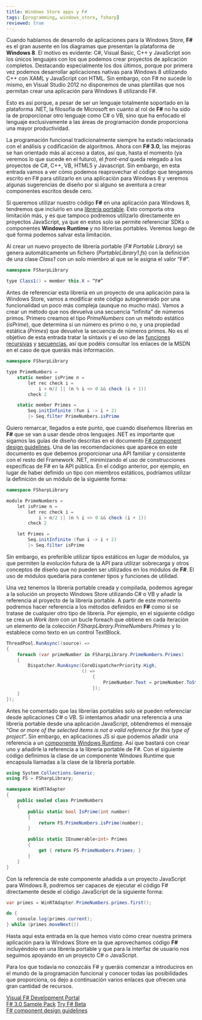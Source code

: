 ```yaml
---
title: Windows Store apps y F#
tags: [programming, windows_store, fsharp]
reviewed: true
---
```

Cuando hablamos de desarrollo de aplicaciones para la Windows Store, **F#** es el gran ausente en los diagramas que presentan la plataforma de **Windows 8**. El motivo es evidente: C#, Visual Basic, C++ y JavaScript son los únicos lenguajes con los que podemos crear proyectos de aplicación completos. Destacando especialmente los dos últimos, porque por primera vez podemos desarrollar aplicaciones nativas para Windows 8 utilizando C++ con XAML y JavaScript con HTML. Sin embargo, con F# no sucede lo mismo, en Visual Studio 2012 no disponemos de unas plantillas que nos permitan crear una aplicación para Windows 8 utilizando F#.

Esto es así porque, a pesar de ser un lenguaje totalmente soportado en la plataforma .NET, la filosofía de Microsoft en cuanto al rol de **F#** no ha sido la de proporcionar otro lenguaje como C# o VB, sino que ha enfocado el lenguaje exclusivamente a las áreas de programación donde proporciona una mayor productividad.

La programación funcional tradicionalmente siempre ha estado relacionada con el análisis y codificación de algoritmos. Ahora con **F# 3.0**, las mejoras se han orientado más al acceso a datos, así que, hasta el momento (ya veremos lo que sucede en el futuro), el _front-end_ queda relegado a los proyectos de C#, C++, VB, HTML5 y Javascript. Sin embargo, en esta entrada vamos a ver cómo podemos reaprovechar el código que tengamos escrito en F# para utilizarlo en una aplicación para Windows 8 y veremos algunas sugerencias de diseño por si alguno se aventura a crear componentes escritos desde cero.

Si queremos utilizar nuestro código **F#** en una aplicación para Windows 8, tendremos que incluirlo en una [librería portable](http://msdn.microsoft.com/es-es/library/gg597391.aspx). Esto comporta otra limitación más, y es que tampoco podremos utilizarlo directamente en proyectos JavaScript, ya que en estos solo se permite referenciar SDKs o componentes **Windows Runtime** y no librerías portables. Veremos luego de qué forma podemos salvar esta limitación.

Al crear un nuevo proyecto de librería portable (_F# Portable Library_) se genera automáticamente un fichero (_PortableLibrary1.fs_) con la definición de una clase _Class1_ con un solo miembro al que se le asigna el valor “F#”.

```csharp
namespace FSharpLibrary 

type Class1() = member this.X = “F#”
```

Antes de referenciar esta librería en un proyecto de una aplicación para la Windows Store, vamos a modificar este código autogenerado por una funcionalidad un poco más compleja (aunque no mucho más). Vamos a crear un método que nos devuelva una secuencia “infinita” de números primos. Primero creamos el tipo _PrimeNumbers_ con un método estático (_isPrime_), que determina si un número es primo o no, y una propiedad estática (_Primes_) que devuelve la secuencia de números primos. No es el objetivo de esta entrada tratar la síntaxis y el uso de las [funciones recursivas](http://msdn.microsoft.com/es-es/library/dd233229.aspx) y [secuencias](http://msdn.microsoft.com/es-es/library/dd233209.aspx), así que podéis consultar los enlaces de la MSDN en el caso de que queráis más información.

```cs
namespace FSharpLibrary

type PrimeNumbers =
    static member isPrime n =
        let rec check i =
            i > n/2 || (n % i <> 0 && check (i + 1))
        check 2

    static member Primes =
        Seq.initInfinite (fun i -> i + 2)
        |> Seq.filter PrimeNumbers.isPrime
```

Quiero remarcar, llegados a este punto, que cuando diseñemos librerías en **F#** que se van a usar desde otros lenguajes .NET es importante que sigamos las guías de diseño descritas en el documento [F# component design guidelines](http://research.microsoft.com/en-us/um/cambridge/projects/fsharp/manual/fsharp-component-design-guidelines.pdf). Una de las recomendaciones que aparece en este documento es que debemos proporcionar una API familiar y consistente con el resto del Framework .NET, minimizando el uso de construcciones específicas de F# en la API pública. En el código anterior, por ejemplo, en lugar de haber definido un tipo con miembros estáticos, podríamos utilizar la definición de un módulo de la siguiente forma:

```cs
namespace FSharpLibrary

module PrimeNumbers =
    let isPrime n =
        let rec check i =
            i > n/2 || (n % i <> 0 && check (i + 1))
        check 2

    let Primes =
        Seq.initInfinite (fun i -> i + 2)
        |> Seq.filter isPrime
```

Sin embargo, es preferible utilizar tipos estáticos en lugar de módulos, ya que permiten la evolución futura de la API para utilizar sobrecarga y otros conceptos de diseño que no pueden ser utilizados en los módulos de **F#**. El uso de módulos quedaría para contener tipos y funciones de utilidad.

Una vez tenemos la librería portable creada y compilada, podemos agregar a la solución un proyecto Windows Store utilizando C# o VB y añadir la referencia al proyecto de la librería portable. A partir de este momento podremos hacer referencia a los métodos definidos en **F#** como si se tratase de cualquier otro tipo de librería. Por ejemplo, en el siguiente código se crea un _Work item_ con un bucle foreach que obtiene en cada iteración un elemento de la colección _FSharpLibrary.PrimeNumbers.Primes_ y lo establece como texto en un control TextBlock.

```csharp
ThreadPool.RunAsync((source) =>
{
    foreach (var primeNumber in FSharpLibrary.PrimeNumbers.Primes)
    {
        Dispatcher.RunAsync(CoreDispatcherPriority.High,
                            () =>
                                {
                                    PrimeNumber.Text = primeNumber.ToString();
                                });
    }
});
```

Antes he comentado que las librerías portables solo se pueden referenciar desde aplicaciones C# o VB. Si intentamos añadir una referencia a una librería portable desde una aplicación JavaScript, obtendremos el mensaje “_One or more of the selected items is not a valid reference for this type of project_”. Sin embargo, en aplicaciones JS sí que podemos añadir una referencia a un [componente Windows Runtime](/usar-componentes-winrt-personalizados-desde-javascript). Así que bastará con crear uno y añadirle la referencia a la librería portable de F#. Con el siguiente código definimos la clase de un componente Windows Runtime que encapsula llamadas a la clase de la librería portable.

```cs
using System.Collections.Generic;
using FS = FSharpLibrary;

namespace WinRTAdapter
{
    public sealed class PrimeNumbers
    {
        public static bool IsPrime(int number)
        {
            return FS.PrimeNumbers.isPrime(number);
        }

        public static IEnumerable<int> Primes 
        { 
            get { return FS.PrimeNumbers.Primes; }
        }
    }
}
```

Con la referencia de este componente añadida a un proyecto JavaScript para Windows 8, podremos ser capaces de ejecutar el código F# directamente desde el código JavaScript de la siguiente forma:

```cs
var primes = WinRTAdapter.PrimeNumbers.primes.first();

do {
    console.log(primes.current);
} while (primes.moveNext())
```

Hasta aquí esta entrada en la que hemos visto cómo crear nuestra primera aplicación para la Windows Store en la que aprovechamos código **F#** incluyéndolo en una librería portable y que para la interfaz de usuario nos seguimos apoyando en un proyecto C# o JavaScript.

Para los que todavía no conozcáis F# y queráis comenzar a introduciros en el mundo de la programación funcional y conocer todas las posibilidades que proporciona, os dejo a continuación varios enlaces que ofrecen una gran cantidad de recursos.

[Visual F# Development Portal](http://msdn.microsoft.com/en-us/library/ff730280.aspx)  
[F# 3.0 Sample Pack](http://fsharp3sample.codeplex.com) 
[Try F# Beta](http://preview.tryfsharp.org/)  
[F# component design guidelines](http://research.microsoft.com/en-us/um/cambridge/projects/fsharp/manual/fsharp-component-design-guidelines.pdf)  
